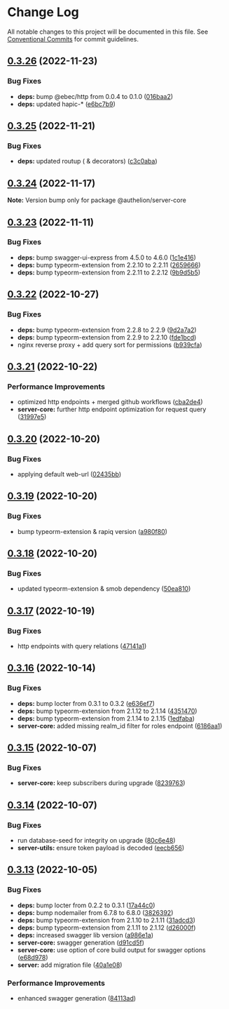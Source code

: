 # Change Log

All notable changes to this project will be documented in this file.
See [Conventional Commits](https://conventionalcommits.org) for commit guidelines.

## [0.3.26](https://github.com/Tada5hi/authelion/compare/@authelion/server-core@0.3.25...@authelion/server-core@0.3.26) (2022-11-23)


### Bug Fixes

* **deps:** bump @ebec/http from 0.0.4 to 0.1.0 ([016baa2](https://github.com/Tada5hi/authelion/commit/016baa22fd25390b0320e90d77a0fb870716c294))
* **deps:** updated hapic-* ([e6bc7b9](https://github.com/Tada5hi/authelion/commit/e6bc7b9d388a4dda2d9f194a23b8ab37cf05e2b6))





## [0.3.25](https://github.com/Tada5hi/authelion/compare/@authelion/server-core@0.3.24...@authelion/server-core@0.3.25) (2022-11-21)


### Bug Fixes

* **deps:** updated routup ( & decorators) ([c3c0aba](https://github.com/Tada5hi/authelion/commit/c3c0aba7d11e9075821f536e16fe2167dc8a5e7d))





## [0.3.24](https://github.com/Tada5hi/authelion/compare/@authelion/server-core@0.3.23...@authelion/server-core@0.3.24) (2022-11-17)

**Note:** Version bump only for package @authelion/server-core





## [0.3.23](https://github.com/Tada5hi/authelion/compare/@authelion/server-core@0.3.22...@authelion/server-core@0.3.23) (2022-11-11)


### Bug Fixes

* **deps:** bump swagger-ui-express from 4.5.0 to 4.6.0 ([1c1e416](https://github.com/Tada5hi/authelion/commit/1c1e4161cf6523ad416c7981f36bb12bd56207a9))
* **deps:** bump typeorm-extension from 2.2.10 to 2.2.11 ([2659666](https://github.com/Tada5hi/authelion/commit/26596666b0eb690494bc5299b3e437da7f14ea95))
* **deps:** bump typeorm-extension from 2.2.11 to 2.2.12 ([9b9d5b5](https://github.com/Tada5hi/authelion/commit/9b9d5b5692527aa4ed4fe357c5d6e0c5be513a5e))





## [0.3.22](https://github.com/Tada5hi/authelion/compare/@authelion/server-core@0.3.21...@authelion/server-core@0.3.22) (2022-10-27)


### Bug Fixes

* **deps:** bump typeorm-extension from 2.2.8 to 2.2.9 ([9d2a7a2](https://github.com/Tada5hi/authelion/commit/9d2a7a24500b055a44c0894edb08666994127109))
* **deps:** bump typeorm-extension from 2.2.9 to 2.2.10 ([fde1bcd](https://github.com/Tada5hi/authelion/commit/fde1bcd60ec597fd7f842d8465478000591225eb))
* nginx reverse proxy + add query sort for permissions ([b939cfa](https://github.com/Tada5hi/authelion/commit/b939cfa1f94fb38450c0fa388688c71bf4a4d795))





## [0.3.21](https://github.com/Tada5hi/authelion/compare/@authelion/server-core@0.3.20...@authelion/server-core@0.3.21) (2022-10-22)


### Performance Improvements

* optimized http endpoints + merged github workflows ([cba2de4](https://github.com/Tada5hi/authelion/commit/cba2de47c9ecce74c42be21ae951f90264b982df))
* **server-core:** further http endpoint optimization for request query ([31997e5](https://github.com/Tada5hi/authelion/commit/31997e5b3ccb19ceb708037ad87ae1e13c77601f))





## [0.3.20](https://github.com/Tada5hi/authelion/compare/@authelion/server-core@0.3.19...@authelion/server-core@0.3.20) (2022-10-20)


### Bug Fixes

* applying default web-url ([02435bb](https://github.com/Tada5hi/authelion/commit/02435bb9667d1450a0800ea883ed8e7297312458))





## [0.3.19](https://github.com/Tada5hi/authelion/compare/@authelion/server-core@0.3.18...@authelion/server-core@0.3.19) (2022-10-20)


### Bug Fixes

* bump typeorm-extension & rapiq version ([a980f80](https://github.com/Tada5hi/authelion/commit/a980f80c35cb6a581886d398e3e3317815507e3b))





## [0.3.18](https://github.com/Tada5hi/authelion/compare/@authelion/server-core@0.3.17...@authelion/server-core@0.3.18) (2022-10-20)


### Bug Fixes

* updated typeorm-extension & smob dependency ([50ea810](https://github.com/Tada5hi/authelion/commit/50ea810b4ffae39291ec29317e6f7da371dc875d))





## [0.3.17](https://github.com/Tada5hi/authelion/compare/@authelion/server-core@0.3.16...@authelion/server-core@0.3.17) (2022-10-19)


### Bug Fixes

* http endpoints with query relations ([47141a1](https://github.com/Tada5hi/authelion/commit/47141a1a5f41875b1469d537b2d2ccb1442931be))





## [0.3.16](https://github.com/Tada5hi/authelion/compare/@authelion/server-core@0.3.15...@authelion/server-core@0.3.16) (2022-10-14)


### Bug Fixes

* **deps:** bump locter from 0.3.1 to 0.3.2 ([e636ef7](https://github.com/Tada5hi/authelion/commit/e636ef75df4eca677a39da94ec351eee9125070c))
* **deps:** bump typeorm-extension from 2.1.12 to 2.1.14 ([4351470](https://github.com/Tada5hi/authelion/commit/4351470990f88b7f2c5c46236369a3d96360271d))
* **deps:** bump typeorm-extension from 2.1.14 to 2.1.15 ([1edfaba](https://github.com/Tada5hi/authelion/commit/1edfabae3a95fec9073806494ae673574f682c04))
* **server-core:** added missing realm_id filter for roles endpoint ([6186aa1](https://github.com/Tada5hi/authelion/commit/6186aa1c827578e04780c6d9adad8a03594790a2))





## [0.3.15](https://github.com/Tada5hi/authelion/compare/@authelion/server-core@0.3.14...@authelion/server-core@0.3.15) (2022-10-07)


### Bug Fixes

* **server-core:** keep subscribers during upgrade ([8239763](https://github.com/Tada5hi/authelion/commit/823976326e2629ab55e7b7f8ca5980dd58294943))





## [0.3.14](https://github.com/Tada5hi/authelion/compare/@authelion/server-core@0.3.13...@authelion/server-core@0.3.14) (2022-10-07)


### Bug Fixes

* run database-seed for integrity on upgrade ([80c6e48](https://github.com/Tada5hi/authelion/commit/80c6e483dbc0a436589b012633621fe73d9893ef))
* **server-utils:** ensure token payload is decoded ([eecb656](https://github.com/Tada5hi/authelion/commit/eecb6566e922a2e0ba917e028531fdc72c89391c))





## [0.3.13](https://github.com/Tada5hi/authelion/compare/@authelion/server-core@0.3.12...@authelion/server-core@0.3.13) (2022-10-05)


### Bug Fixes

* **deps:** bump locter from 0.2.2 to 0.3.1 ([17a44c0](https://github.com/Tada5hi/authelion/commit/17a44c0774a6ddf8824405f19167ec2486e857ec))
* **deps:** bump nodemailer from 6.7.8 to 6.8.0 ([3826392](https://github.com/Tada5hi/authelion/commit/38263920d2a7691d9c6214b1c5b0f006225a1d71))
* **deps:** bump typeorm-extension from 2.1.10 to 2.1.11 ([31adcd3](https://github.com/Tada5hi/authelion/commit/31adcd30d6aa06512374c8e87b1f5e3e6674209b))
* **deps:** bump typeorm-extension from 2.1.11 to 2.1.12 ([d26000f](https://github.com/Tada5hi/authelion/commit/d26000f7242283259bb63a8b3b44c43194014199))
* **deps:** increased swagger lib version ([a986e1a](https://github.com/Tada5hi/authelion/commit/a986e1a2b387bb6f30d42578ac8a98182493127d))
* **server-core:** swagger generation ([d91cd5f](https://github.com/Tada5hi/authelion/commit/d91cd5fbb55607036dace944f1ac25cf52da338d))
* **server-core:** use option of core build output for swagger options ([e68d978](https://github.com/Tada5hi/authelion/commit/e68d978479ed6e90f7443984a04096ac11375f15))
* **server:** add migration file ([40a1e08](https://github.com/Tada5hi/authelion/commit/40a1e08c87b527d6bf046c0d55a6b408f5e5b72b))


### Performance Improvements

* enhanced swagger generation ([84113ad](https://github.com/Tada5hi/authelion/commit/84113ad10c3c1a8164772216cf455cf7700e46bf))

